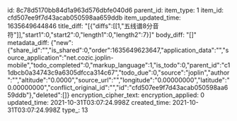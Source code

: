 id: 8c78d5170bb84d1a963d576dbfe040d6
parent_id: 
item_type: 1
item_id: cfd507ee9f7d43acab050598aa659ddb
item_updated_time: 1635649644846
title_diff: "[{\"diffs\":[[1,\"五线谱8分音符\"]],\"start1\":0,\"start2\":0,\"length1\":0,\"length2\":7}]"
body_diff: "[]"
metadata_diff: {"new":{"share_id":"","is_shared":0,"order":1635649623647,"application_data":"","source_application":"net.cozic.joplin-mobile","todo_completed":0,"markup_language":1,"is_todo":0,"parent_id":"c11dbcb0a34743c9a6305dfcca314c67","todo_due":0,"source":"joplin","author":"","altitude":"0.0000","source_url":"","longitude":"0.00000000","latitude":"0.00000000","conflict_original_id":"","id":"cfd507ee9f7d43acab050598aa659ddb"},"deleted":[]}
encryption_cipher_text: 
encryption_applied: 0
updated_time: 2021-10-31T03:07:24.998Z
created_time: 2021-10-31T03:07:24.998Z
type_: 13